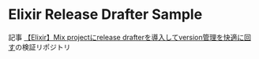 # Elixir Release Drafter Sample

記事 [【Elixir】Mix projectにrelease drafterを導入してversion管理を快適に回す](https://zenn.dev/koga1020/articles/12a4d1a572744e)の検証リポジトリ
